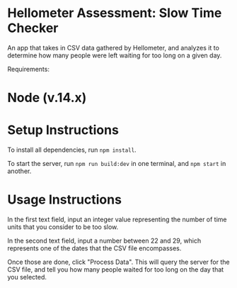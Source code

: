 # Hellometer Assessment: Slow Time Checker

An app that takes in CSV data gathered by Hellometer, and analyzes it to determine how many people were left waiting for too long on a given day.

Requirements:

# Node (v.14.x)

# Setup Instructions

To install all dependencies, run ```npm install```.

To start the server, run ```npm run build:dev``` in one terminal, and ```npm start``` in another.

# Usage Instructions

In the first text field, input an integer value representing the number of time units that you consider to be too slow.

In the second text field, input a number between 22 and 29, which represents one of the dates that the CSV file encompasses.

Once those are done, click "Process Data". This will query the server for the CSV file, and tell you how many people waited for too long on the day that you selected.
